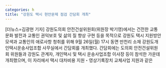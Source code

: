 ```yaml
---
categories: h
title: "강원도 택시 현안문제 점검 간담회 개최"
---
```

[더뉴스=김광현 기자] 강원도의회 안전건설위원회(위원장 박기영)에서는 건전한 교통문화 발전과 교통인 권익보호 및 삶의 질 향상 구현 등을 목적으로 강원도 택시 지원방안 모색과 교통인의 애로사항 청취를 위해 9월 26일(월) 17시 동면 만천리 소재 강원도개인택시운송사업조합 사무실에서 간담회를 개최했다.																간담회에는 도의회 안전건설위원회 위원들과 강원도 관계자, 개인택시 및 택시 운송사업조합 이사장 등이 참석한 가운데 개최했으며, 이 자리에서 택시 대차비용 지원&#12539;영상기록장치 교체사업 지원과 같은